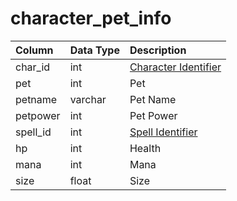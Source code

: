 # character_pet_info

| Column | Data Type | Description |
| :--- | :--- | :--- |
| char_id | int | [Character Identifier](character_data.md) |
| pet | int | Pet |
| petname | varchar | Pet Name |
| petpower | int | Pet Power |
| spell_id | int | [Spell Identifier](../../../schema/categories/spells/spells_new.md) |
| hp | int | Health |
| mana | int | Mana |
| size | float | Size |

